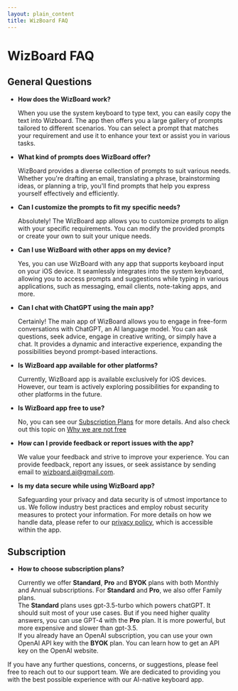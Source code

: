 ```yaml
---
layout: plain_content
title: WizBoard FAQ
---
```

# WizBoard FAQ

## General Questions

- **How does the WizBoard work?**  

  When you use the system keyboard to type text, you can easily copy the text into Wizboard. The app then offers you a large gallery of prompts tailored to different scenarios. You can select a prompt that matches your requirement and use it to enhance your text or assist you in various tasks.  
- **What kind of prompts does WizBoard offer?**  

  WizBoard provides a diverse collection of prompts to suit various needs. Whether you're drafting an email, translating a phrase, brainstorming ideas, or planning a trip, you'll find prompts that help you express yourself effectively and efficiently.  

- **Can I customize the prompts to fit my specific needs?**  

  Absolutely! The WizBoard app allows you to customize prompts to align with your specific requirements. You can modify the provided prompts or create your own to suit your unique needs.  

- **Can I use WizBoard with other apps on my device?**  

  Yes, you can use WizBoard with any app that supports keyboard input on your iOS device. It seamlessly integrates into the system keyboard, allowing you to access prompts and suggestions while typing in various applications, such as messaging, email clients, note-taking apps, and more.  

- **Can I chat with ChatGPT using the main app?**  

  Certainly! The main app of WizBoard allows you to engage in free-form conversations with ChatGPT, an AI language model. You can ask questions, seek advice, engage in creative writing, or simply have a chat. It provides a dynamic and interactive experience, expanding the possibilities beyond prompt-based interactions.  

- **Is WizBoard app available for other platforms?**  

  Currently, WizBoard app is available exclusively for iOS devices. However, our team is actively exploring possibilities for expanding to other platforms in the future.  

- **Is WizBoard app free to use?**  

  No, you can see our [Subscription Plans](subscriptions) for more details. And also check out this topic on [Why we are not free](whynotfree)  

- **How can I provide feedback or report issues with the app?**  

  We value your feedback and strive to improve your experience. You can provide feedback, report any issues, or seek assistance by sending email to [wizboard.ai@gmail.com](mailto://wizboard.ai@gmail.com).  

- **Is my data secure while using WizBoard app?**  

  Safeguarding your privacy and data security is of utmost importance to us. We follow industry best practices and employ robust security measures to protect your information. For more details on how we handle data, please refer to our [privacy policy](http://wizboard.github.io/privacy), which is accessible within the app.  

## Subscription  

- **How to choose subscription plans?**  

  Currently we offer **Standard**, **Pro** and **BYOK** plans with both Monthly and Annual subscriptions. For **Standard** and **Pro**, we also offer Family plans.   
  The **Standard** plans uses gpt-3.5-turbo which powers chatGPT. It should suit most of your use cases. But if you need higher quality answers, you can use GPT-4 with the **Pro** plan. It is more powerful, but more expensive and slower than gpt-3.5.  
  If you already have an OpenAI subscription, you can use your own OpenAI API key with the **BYOK** plan. You can learn how to get an API key on the OpenAI website.  

If you have any further questions, concerns, or suggestions, please feel free to reach out to our support team. We are dedicated to providing you with the best possible experience with our AI-native keyboard app.  
